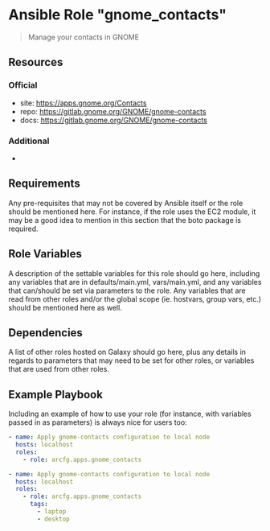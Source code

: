 # Ansible Role "gnome_contacts"

> Manage your contacts in GNOME

## Resources

### Official

- site: https://apps.gnome.org/Contacts
- repo: https://gitlab.gnome.org/GNOME/gnome-contacts
- docs: https://gitlab.gnome.org/GNOME/gnome-contacts

### Additional

-

## Requirements

Any pre-requisites that may not be covered by Ansible itself or the role should be mentioned here. For instance, if the
role uses the EC2 module, it may be a good idea to mention in this section that the boto package is required.

## Role Variables

A description of the settable variables for this role should go here, including any variables that are in
defaults/main.yml, vars/main.yml, and any variables that can/should be set via parameters to the role. Any variables
that are read from other roles and/or the global scope (ie. hostvars, group vars, etc.) should be mentioned here as
well.

## Dependencies

A list of other roles hosted on Galaxy should go here, plus any details in regards to parameters that may need to be set
for other roles, or variables that are used from other roles.

## Example Playbook

Including an example of how to use your role (for instance, with variables passed in as parameters) is always nice for
users too:

```yaml
- name: Apply gnome-contacts configuration to local node
  hosts: localhost
  roles:
    - role: arcfg.apps.gnome_contacts
```

```yaml
- name: Apply gnome-contacts configuration to local node
  hosts: localhost
  roles:
    - role: arcfg.apps.gnome_contacts
      tags:
        - laptop
        - desktop
```
